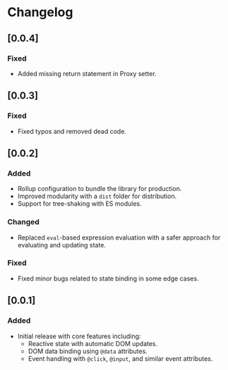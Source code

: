 # Changelog

## [0.0.4]

### Fixed
- Added missing return statement in Proxy setter.

## [0.0.3]

### Fixed
- Fixed typos and removed dead code.

## [0.0.2]

### Added
- Rollup configuration to bundle the library for production.
- Improved modularity with a `dist` folder for distribution.
- Support for tree-shaking with ES modules.

### Changed
- Replaced `eval`-based expression evaluation with a safer approach for evaluating and updating state.

### Fixed
- Fixed minor bugs related to state binding in some edge cases.

## [0.0.1]

### Added
- Initial release with core features including:
  - Reactive state with automatic DOM updates.
  - DOM data binding using `@data` attributes.
  - Event handling with `@click`, `@input`, and similar event attributes.